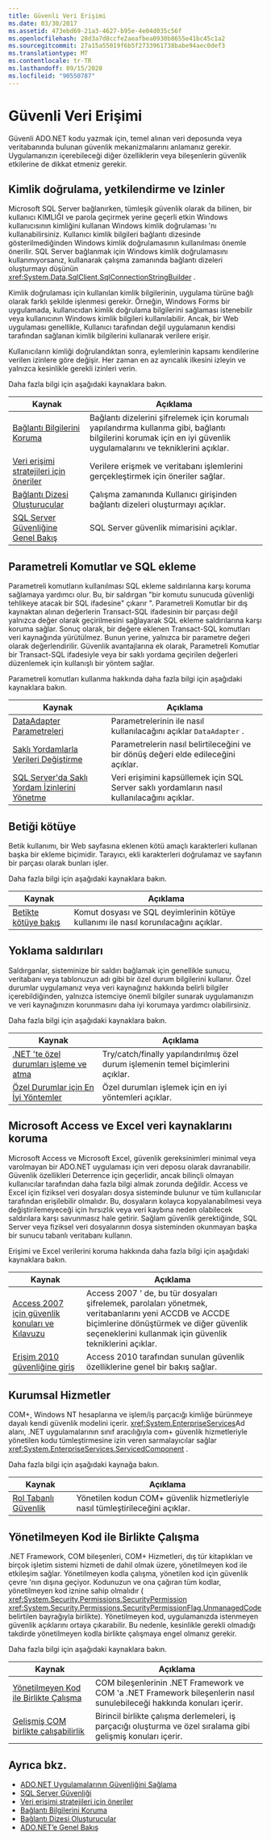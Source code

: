 ```yaml
---
title: Güvenli Veri Erişimi
ms.date: 03/30/2017
ms.assetid: 473ebd69-21a3-4627-b95e-4e04d035c56f
ms.openlocfilehash: 28d3a7d8ccfe2aeafbea0930b8655e41bc45c1a2
ms.sourcegitcommit: 27a15a55019f6b5f2733961738babe94aec0def3
ms.translationtype: MT
ms.contentlocale: tr-TR
ms.lasthandoff: 09/15/2020
ms.locfileid: "90550787"
---
```

# <a name="secure-data-access"></a>Güvenli Veri Erişimi
Güvenli ADO.NET kodu yazmak için, temel alınan veri deposunda veya veritabanında bulunan güvenlik mekanizmalarını anlamanız gerekir. Uygulamanızın içerebileceği diğer özelliklerin veya bileşenlerin güvenlik etkilerine de dikkat etmeniz gerekir.  
  
## <a name="authentication-authorization-and-permissions"></a>Kimlik doğrulama, yetkilendirme ve Izinler  
 Microsoft SQL Server bağlanırken, tümleşik güvenlik olarak da bilinen, bir kullanıcı KIMLIĞI ve parola geçirmek yerine geçerli etkin Windows kullanıcısının kimliğini kullanan Windows kimlik doğrulaması 'nı kullanabilirsiniz. Kullanıcı kimlik bilgileri bağlantı dizesinde gösterilmediğinden Windows kimlik doğrulamasının kullanılması önemle önerilir. SQL Server bağlanmak için Windows kimlik doğrulamasını kullanmıyorsanız, kullanarak çalışma zamanında bağlantı dizeleri oluşturmayı düşünün <xref:System.Data.SqlClient.SqlConnectionStringBuilder> .  
  
 Kimlik doğrulaması için kullanılan kimlik bilgilerinin, uygulama türüne bağlı olarak farklı şekilde işlenmesi gerekir. Örneğin, Windows Forms bir uygulamada, kullanıcıdan kimlik doğrulama bilgilerini sağlaması istenebilir veya kullanıcının Windows kimlik bilgileri kullanılabilir. Ancak, bir Web uygulaması genellikle, Kullanıcı tarafından değil uygulamanın kendisi tarafından sağlanan kimlik bilgilerini kullanarak verilere erişir.  
  
 Kullanıcıların kimliği doğrulandıktan sonra, eylemlerinin kapsamı kendilerine verilen izinlere göre değişir. Her zaman en az ayrıcalık ilkesini izleyin ve yalnızca kesinlikle gerekli izinleri verin.  
  
 Daha fazla bilgi için aşağıdaki kaynaklara bakın.  
  
|Kaynak|Açıklama|  
|--------------|-----------------|  
|[Bağlantı Bilgilerini Koruma](protecting-connection-information.md)|Bağlantı dizelerini şifrelemek için korumalı yapılandırma kullanma gibi, bağlantı bilgilerini korumak için en iyi güvenlik uygulamalarını ve tekniklerini açıklar.|  
|[Veri erişimi stratejileri için öneriler](/previous-versions/visualstudio/visual-studio-2008/8fxztkff(v=vs.90))|Verilere erişmek ve veritabanı işlemlerini gerçekleştirmek için öneriler sağlar.|  
|[Bağlantı Dizesi Oluşturucular](connection-string-builders.md)|Çalışma zamanında Kullanıcı girişinden bağlantı dizeleri oluşturmayı açıklar.|  
|[SQL Server Güvenliğine Genel Bakış](./sql/overview-of-sql-server-security.md)|SQL Server güvenlik mimarisini açıklar.|  
  
## <a name="parameterized-commands-and-sql-injection"></a>Parametreli Komutlar ve SQL ekleme  
 Parametreli komutların kullanılması SQL ekleme saldırılarına karşı koruma sağlamaya yardımcı olur. Bu, bir saldırgan "bir komutu sunucuda güvenliği tehlikeye atacak bir SQL ifadesine" çıkarır ". Parametreli Komutlar bir dış kaynaktan alınan değerlerin Transact-SQL ifadesinin bir parçası değil yalnızca değer olarak geçirilmesini sağlayarak SQL ekleme saldırılarına karşı koruma sağlar. Sonuç olarak, bir değere eklenen Transact-SQL komutları veri kaynağında yürütülmez. Bunun yerine, yalnızca bir parametre değeri olarak değerlendirilir. Güvenlik avantajlarına ek olarak, Parametreli Komutlar bir Transact-SQL ifadesiyle veya bir saklı yordama geçirilen değerleri düzenlemek için kullanışlı bir yöntem sağlar.  
  
 Parametreli komutları kullanma hakkında daha fazla bilgi için aşağıdaki kaynaklara bakın.  
  
|Kaynak|Açıklama|  
|--------------|-----------------|  
|[DataAdapter Parametreleri](dataadapter-parameters.md)|Parametrelerinin ile nasıl kullanılacağını açıklar `DataAdapter` .|  
|[Saklı Yordamlarla Verileri Değiştirme](modifying-data-with-stored-procedures.md)|Parametrelerin nasıl belirtileceğini ve bir dönüş değeri elde edileceğini açıklar.|  
|[SQL Server'da Saklı Yordam İzinlerini Yönetme](./sql/managing-permissions-with-stored-procedures-in-sql-server.md)|Veri erişimini kapsüllemek için SQL Server saklı yordamların nasıl kullanılacağını açıklar.|  
  
## <a name="script-exploits"></a>Betiği kötüye  
 Betik kullanımı, bir Web sayfasına eklenen kötü amaçlı karakterleri kullanan başka bir ekleme biçimidir. Tarayıcı, ekli karakterleri doğrulamaz ve sayfanın bir parçası olarak bunları işler.  
  
 Daha fazla bilgi için aşağıdaki kaynaklara bakın.  
  
|Kaynak|Açıklama|  
|--------------|-----------------|  
|[Betikte kötüye bakış](/previous-versions/aspnet/w1sw53ds(v=vs.100))|Komut dosyası ve SQL deyimlerinin kötüye kullanımı ile nasıl korunılacağını açıklar.|  
  
## <a name="probing-attacks"></a>Yoklama saldırıları  
 Saldırganlar, sisteminize bir saldırı bağlamak için genellikle sunucu, veritabanı veya tablonuzun adı gibi bir özel durum bilgilerini kullanır. Özel durumlar uygulamanız veya veri kaynağınız hakkında belirli bilgiler içerebildiğinden, yalnızca istemciye önemli bilgiler sunarak uygulamanızın ve veri kaynağınızın korunmasını daha iyi korumaya yardımcı olabilirsiniz.  
  
 Daha fazla bilgi için aşağıdaki kaynaklara bakın.  
  
|Kaynak|Açıklama|  
|--------------|-----------------|  
|[.NET 'te özel durumları işleme ve atma](../../../standard/exceptions/index.md)|Try/catch/finally yapılandırılmış özel durum işlemenin temel biçimlerini açıklar.|  
|[Özel Durumlar için En İyi Yöntemler](../../../standard/exceptions/best-practices-for-exceptions.md)|Özel durumları işlemek için en iyi yöntemleri açıklar.|  
  
## <a name="protecting-microsoft-access-and-excel-data-sources"></a>Microsoft Access ve Excel veri kaynaklarını koruma  
 Microsoft Access ve Microsoft Excel, güvenlik gereksinimleri minimal veya varolmayan bir ADO.NET uygulaması için veri deposu olarak davranabilir. Güvenlik özellikleri Deterrence için geçerlidir, ancak bilinçli olmayan kullanıcılar tarafından daha fazla bilgi almak zorunda değildir. Access ve Excel için fiziksel veri dosyaları dosya sisteminde bulunur ve tüm kullanıcılar tarafından erişilebilir olmalıdır. Bu, dosyaların kolayca kopyalanabilmesi veya değiştirilemeyeceği için hırsızlık veya veri kaybına neden olabilecek saldırılara karşı savunmasız hale getirir. Sağlam güvenlik gerektiğinde, SQL Server veya fiziksel veri dosyalarının dosya sisteminden okunmayan başka bir sunucu tabanlı veritabanı kullanın.  
  
 Erişimi ve Excel verilerini koruma hakkında daha fazla bilgi için aşağıdaki kaynaklara bakın.  
  
|Kaynak|Açıklama|  
|--------------|-----------------|  
|[Access 2007 için güvenlik konuları ve Kılavuzu](/previous-versions/office/developer/office-2007/bb421308(v=office.12))|Access 2007 ' de, bu tür dosyaları şifrelemek, parolaları yönetmek, veritabanlarını yeni ACCDB ve ACCDE biçimlerine dönüştürmek ve diğer güvenlik seçeneklerini kullanmak için güvenlik tekniklerini açıklar.|  
|[Erişim 2010 güvenliğine giriş](https://support.office.com/article/Introduction-to-Access-2010-security-CAE6D764-0318-4622-955F-68D9F186D6CA)|Access 2010 tarafından sunulan güvenlik özelliklerine genel bir bakış sağlar.|  
## <a name="enterprise-services"></a>Kurumsal Hizmetler  
 COM+, Windows NT hesaplarına ve işlem/iş parçacığı kimliğe bürünmeye dayalı kendi güvenlik modelini içerir. <xref:System.EnterpriseServices>Ad alanı, .NET uygulamalarının sınıf aracılığıyla com+ güvenlik hizmetleriyle yönetilen kodu tümleştirmesine izin veren sarmalayıcılar sağlar <xref:System.EnterpriseServices.ServicedComponent> .  
  
 Daha fazla bilgi için aşağıdaki kaynağa bakın.  
  
|Kaynak|Açıklama|  
|--------------|-----------------|  
|[Rol Tabanlı Güvenlik](/previous-versions/dotnet/netframework-1.1/s6y8k15h(v=vs.71))|Yönetilen kodun COM+ güvenlik hizmetleriyle nasıl tümleştirileceğini açıklar.|  
  
## <a name="interoperating-with-unmanaged-code"></a>Yönetilmeyen Kod ile Birlikte Çalışma  
 .NET Framework, COM bileşenleri, COM+ Hizmetleri, dış tür kitaplıkları ve birçok işletim sistemi hizmeti de dahil olmak üzere, yönetilmeyen kod ile etkileşim sağlar. Yönetilmeyen kodla çalışma, yönetilen kod için güvenlik çevre 'nın dışına geçiyor. Kodunuzun ve ona çağıran tüm kodlar, yönetilmeyen kod iznine sahip olmalıdır ( <xref:System.Security.Permissions.SecurityPermission> <xref:System.Security.Permissions.SecurityPermissionFlag.UnmanagedCode> belirtilen bayrağıyla birlikte). Yönetilmeyen kod, uygulamanızda istenmeyen güvenlik açıklarını ortaya çıkarabilir. Bu nedenle, kesinlikle gerekli olmadığı takdirde yönetilmeyen kodla birlikte çalışmaya engel olmanız gerekir.  
  
 Daha fazla bilgi için aşağıdaki kaynaklara bakın.  
  
|Kaynak|Açıklama|  
|--------------|-----------------|  
|[Yönetilmeyen Kod ile Birlikte Çalışma](../../interop/index.md)|COM bileşenlerinin .NET Framework ve COM 'a .NET Framework bileşenlerin nasıl sunulebileceği hakkında konuları içerir.|
|[Gelişmiş COM birlikte çalışabilirlik](/previous-versions/dotnet/netframework-4.0/bd9cdfyx(v=vs.100))|Birincil birlikte çalışma derlemeleri, iş parçacığı oluşturma ve özel sıralama gibi gelişmiş konuları içerir.|

## <a name="see-also"></a>Ayrıca bkz.

- [ADO.NET Uygulamalarının Güvenliğini Sağlama](securing-ado-net-applications.md)
- [SQL Server Güvenliği](./sql/sql-server-security.md)
- [Veri erişimi stratejileri için öneriler](/previous-versions/visualstudio/visual-studio-2008/8fxztkff(v=vs.90))
- [Bağlantı Bilgilerini Koruma](protecting-connection-information.md)
- [Bağlantı Dizesi Oluşturucular](connection-string-builders.md)
- [ADO.NET’e Genel Bakış](ado-net-overview.md)
